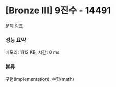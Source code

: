 # [Bronze III] 9진수 - 14491 

[문제 링크](https://www.acmicpc.net/problem/14491) 

### 성능 요약

메모리: 1112 KB, 시간: 0 ms

### 분류

구현(implementation), 수학(math)


